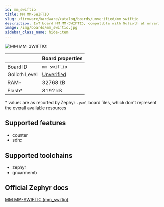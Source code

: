 ```yaml
---
id: mm_swiftio
title: MM MM-SWIFTIO
slug: /firmware/hardware/catalog/boards/unverified/mm_swiftio
description: IoT board MM MM-SWIFTIO, compatible with Golioth at unverified level.
image: /img/boards/mm_swiftio.jpg
sidebar_class_name: hide-item
---
```


[//]: # (This is an auto-generated file, do not edit! Changes to it will be lost upon re-generation)

![MM MM-SWIFTIO!](/img/boards/mm_swiftio.jpg "MM MM-SWIFTIO")

|                | Board properties     |
| -------------  | -------------------- |
| Board ID       | `mm_swiftio` |
| Golioth Level  | [Unverified](/firmware/hardware#unverified-boards) |
| RAM*           | 32768 kB |
| Flash*         | 8192 kB |

\* values are as reported by Zephyr `.yaml` board files, which don't represent the overall available resources



## Supported features

* counter
* sdhc

## Supported toolchains

* zephyr
* gnuarmemb

## Official Zephyr docs

[MM MM-SWIFTIO (mm_swiftio)](https://docs.zephyrproject.org/latest/boards/madmachine/mm_swiftio/doc/index.html)
